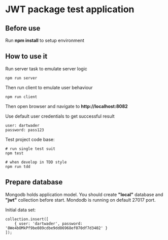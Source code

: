 # JWT package test application

## Before use

Run **npm install** to setup environment

## How to use it

Run server task to emulate server logic

    npm run server

Then run client to emulate user behaviour

    npm run client

Then open browser and navigate to **http://localhost:8082**

Use default user credentials to get successful result

    user: dartwader
    password: pass123

Test project code base:

    # run single test suit
    npm test

    # when develop in TDD style
    npm run tdd

## Prepare database

Mongodb holds application model. You should create **"local"** database and **"jwt"** collection before start.
Mondodb is running on default 27017 port.

Initial data set:

    collection.insert([
        { user: 'dartwader', password: '8We4bOMkPf9be089cdbe9dd86968ef070df7d3402' }
    ]);